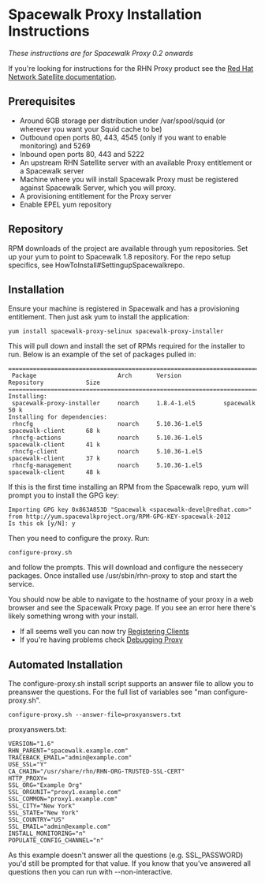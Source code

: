 # Spacewalk Proxy Installation Instructions



*These instructions are for Spacewalk Proxy 0.2 onwards*

If you're looking for instructions for the RHN Proxy product see the [Red Hat Network Satellite documentation](http://docs.redhat.com/docs/en-US/Red_Hat_Network_Satellite/index.html).
## Prerequisites



  * Around 6GB storage per distribution under /var/spool/squid (or wherever you want your Squid cache to be)
  * Outbound open ports 80, 443, 4545 (only if you want to enable monitoring) and 5269
  * Inbound open ports 80, 443 and 5222
  * An upstream RHN Satellite server with an available Proxy entitlement or a Spacewalk server
  * Machine where you will install Spacewalk Proxy must be registered against Spacewalk Server, which you will proxy.
  * A provisioning entitlement for the Proxy server
  * Enable EPEL yum repository
## Repository



RPM downloads of the project are available through yum repositories. Set up your yum to point to Spacewalk 1.8 repository. For the repo setup specifics, see HowToInstall#SettingupSpacewalkrepo. 
## Installation



Ensure your machine is registered in Spacewalk and has a provisioning entitlement. Then just ask yum to install the application:


    yum install spacewalk-proxy-selinux spacewalk-proxy-installer

This will pull down and install the set of RPMs required for the installer to run. Below is an example of the set of packages pulled in:


    ========================================================================================
     Package                       Arch       Version            Repository            Size
    ========================================================================================
    Installing:
     spacewalk-proxy-installer     noarch     1.8.4-1.el5        spacewalk             50 k
    Installing for dependencies:
     rhncfg                        noarch     5.10.36-1.el5      spacewalk-client      68 k
     rhncfg-actions                noarch     5.10.36-1.el5      spacewalk-client      41 k
     rhncfg-client                 noarch     5.10.36-1.el5      spacewalk-client      37 k
     rhncfg-management             noarch     5.10.36-1.el5      spacewalk-client      48 k

If this is the first time installing an RPM from the Spacewalk repo, yum will prompt you to install the GPG key:


    Importing GPG key 0x863A853D "Spacewalk <spacewalk-devel@redhat.com>" from http://yum.spacewalkproject.org/RPM-GPG-KEY-spacewalk-2012
    Is this ok [y/N]: y

Then you need to configure the proxy. Run:


    configure-proxy.sh

and follow the prompts. This will download and configure the nessecery packages. Once installed use /usr/sbin/rhn-proxy to stop and start the service.

You should now be able to navigate to the hostname of your proxy in a web browser and see the Spacewalk Proxy page. If you see an error here there's likely something wrong with your install.

  * If all seems well you can now try [Registering Clients](RegisteringClients)
  * If you're having problems check [Debugging Proxy](DebuggingProxy)
## Automated Installation



The configure-proxy.sh install script supports an answer file to allow you to preanswer the questions. For the full list of variables see "man configure-proxy.sh".


    configure-proxy.sh --answer-file=proxyanswers.txt

proxyanswers.txt:


    VERSION="1.6"
    RHN_PARENT="spacewalk.example.com"
    TRACEBACK_EMAIL="admin@example.com"
    USE_SSL="Y"
    CA_CHAIN="/usr/share/rhn/RHN-ORG-TRUSTED-SSL-CERT"
    HTTP_PROXY=
    SSL_ORG="Example Org"
    SSL_ORGUNIT="proxy1.example.com"
    SSL_COMMON="proxy1.example.com"
    SSL_CITY="New York"
    SSL_STATE="New York"
    SSL_COUNTRY="US"
    SSL_EMAIL="admin@example.com"
    INSTALL_MONITORING="n"
    POPULATE_CONFIG_CHANNEL="n"

As this example doesn't answer all the questions (e.g. SSL_PASSWORD) you'd still be prompted for that value. If you know that you've answered all questions then you can run with --non-interactive.